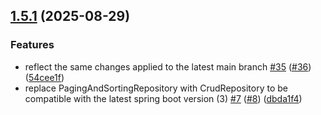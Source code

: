 ## [1.5.1](https://github.com/arkitik/radix/compare/v1.5.0...v1.5.1) (2025-08-29)

### Features

* reflect the same changes applied to the latest main branch [#35](https://github.com/arkitik/radix/issues/35) ([#36](https://github.com/arkitik/radix/issues/36)) ([54cee1f](https://github.com/arkitik/radix/commit/54cee1f3c3f74d7a1bc8f1eefd749b2d1f9ec840))
* replace PagingAndSortingRepository with CrudRepository to be compatible with the latest spring boot version (3) [#7](https://github.com/arkitik/radix/issues/7) ([#8](https://github.com/arkitik/radix/issues/8)) ([dbda1f4](https://github.com/arkitik/radix/commit/dbda1f44a3e3bdaa16cd348f040b674d5628a370))
